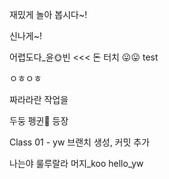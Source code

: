 재밌게 놀아 봅시다~!

신나게~!



어렵도다_윤🌞빈 <<< 돈 터치
😛😛
test

ㅇㅎㅇㅎ

짜라라란 작업을

두둥 펭귄🐧 등장

Class 01 - yw 브랜치 생성, 커밋 추가

나는야 룰루랄라
머지_koo
hello_yw

